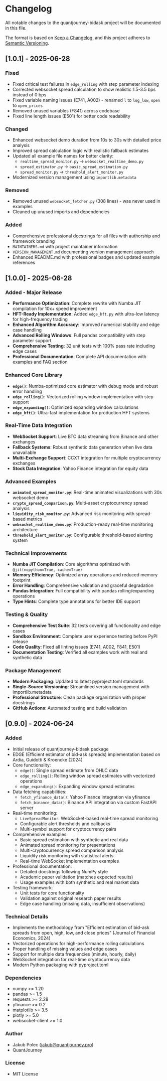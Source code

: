 # Changelog

All notable changes to the quantjourney-bidask project will be documented in this file.

The format is based on [Keep a Changelog](https://keepachangelog.com/en/1.0.0/),
and this project adheres to [Semantic Versioning](https://semver.org/spec/v2.0.0.html).

## [1.0.1] - 2025-06-28

### Fixed
- Fixed critical test failures in `edge_rolling` with step parameter indexing
- Corrected websocket spread calculation to show realistic 1.5-3.5 bps instead of 0 bps
- Fixed variable naming issues (E741, A002) - renamed `l` to `log_low`, `open` to `open_prices`
- Removed unused variables (F841) across codebase
- Fixed line length issues (E501) for better code readability

### Changed
- Enhanced websocket demo duration from 10s to 30s with detailed price analysis
- Improved spread calculation logic with realistic fallback estimates
- Updated all example file names for better clarity:
  - `realtime_spread_monitor.py` → `websocket_realtime_demo.py`
  - `spread_estimator.py` → `basic_spread_estimation.py` 
  - `spread_monitor.py` → `threshold_alert_monitor.py`
- Modernized version management using `importlib.metadata`

### Removed
- Removed unused `websocket_fetcher.py` (308 lines) - was never used in examples
- Cleaned up unused imports and dependencies

### Added
- Comprehensive professional docstrings for all files with authorship and framework branding
- `MAINTAINERS.md` with project maintainer information
- `VERSION_MANAGEMENT.md` documenting version management approach
- Enhanced README.md with professional badges and updated example references

## [1.0.0] - 2025-06-28

### Added - Major Release
- **Performance Optimization**: Complete rewrite with Numba JIT compilation for 10x+ speed improvement
- **HFT-Ready Implementation**: Added `edge_hft.py` with ultra-low latency for high-frequency trading
- **Enhanced Algorithm Accuracy**: Improved numerical stability and edge case handling
- **Advanced Rolling Windows**: Full pandas compatibility with step parameter support
- **Comprehensive Testing**: 32 unit tests with 100% pass rate including edge cases
- **Professional Documentation**: Complete API documentation with examples and FAQ section

### Enhanced Core Library
- **`edge()`**: Numba-optimized core estimator with debug mode and robust error handling
- **`edge_rolling()`**: Vectorized rolling window implementation with step support
- **`edge_expanding()`**: Optimized expanding window calculations
- **`edge_hft()`**: Ultra-fast implementation for production HFT systems

### Real-Time Data Integration
- **WebSocket Support**: Live BTC data streaming from Binance and other exchanges
- **Fallback Systems**: Robust synthetic data generation when live data unavailable
- **Multi-Exchange Support**: CCXT integration for multiple cryptocurrency exchanges
- **Stock Data Integration**: Yahoo Finance integration for equity data

### Advanced Examples
- **`animated_spread_monitor.py`**: Real-time animated visualizations with 30s websocket demo
- **`crypto_spread_comparison.py`**: Multi-asset cryptocurrency spread analysis
- **`liquidity_risk_monitor.py`**: Advanced risk monitoring with spread-based metrics
- **`websocket_realtime_demo.py`**: Production-ready real-time monitoring architecture
- **`threshold_alert_monitor.py`**: Configurable threshold-based alerting system

### Technical Improvements
- **Numba JIT Compilation**: Core algorithms optimized with `@jit(nopython=True, cache=True)`
- **Memory Efficiency**: Optimized array operations and reduced memory footprint
- **Error Handling**: Comprehensive validation and graceful degradation
- **Pandas Integration**: Full compatibility with pandas rolling/expanding operations
- **Type Hints**: Complete type annotations for better IDE support

### Testing & Quality
- **Comprehensive Test Suite**: 32 tests covering all functionality and edge cases
- **Sandbox Environment**: Complete user experience testing before PyPI release
- **Code Quality**: Fixed all linting issues (E741, A002, F841, E501)
- **Documentation Testing**: Verified all examples work with real and synthetic data

### Package Management
- **Modern Packaging**: Updated to latest pyproject.toml standards
- **Single-Source Versioning**: Streamlined version management with importlib.metadata
- **Professional Structure**: Clean package organization with proper docstrings
- **GitHub Actions**: Automated testing and build validation

## [0.9.0] - 2024-06-24

### Added
- Initial release of quantjourney-bidask package
- EDGE (Efficient estimator of bid-ask spreads) implementation based on Ardia, Guidotti & Kroencke (2024)
- Core functionality:
  - `edge()`: Single spread estimate from OHLC data
  - `edge_rolling()`: Rolling window spread estimates with vectorized operations
  - `edge_expanding()`: Expanding window spread estimates
- Data fetching capabilities:
  - `fetch_yfinance_data()`: Yahoo Finance integration via yfinance
  - `fetch_binance_data()`: Binance API integration via custom FastAPI server
- Real-time monitoring:
  - `LiveSpreadMonitor`: WebSocket-based real-time spread monitoring
  - Configurable alert thresholds and callbacks
  - Multi-symbol support for cryptocurrency pairs
- Comprehensive examples:
  - Basic spread estimation with synthetic and real data
  - Animated spread monitoring for presentations
  - Multi-cryptocurrency spread comparison analysis
  - Liquidity risk monitoring with statistical alerts
  - Real-time WebSocket implementation examples
- Professional documentation:
  - Detailed docstrings following NumPy style
  - Academic paper validation (matches expected results)
  - Usage examples with both synthetic and real market data
- Testing framework:
  - Unit tests for core functionality
  - Validation against original research paper results
  - Edge case handling (missing data, insufficient observations)

### Technical Details
- Implements the methodology from "Efficient estimation of bid–ask spreads from open, high, low, and close prices" (Journal of Financial Economics, 2024)
- Vectorized operations for high-performance rolling calculations
- Proper handling of missing values and edge cases
- Support for multiple data frequencies (minute, hourly, daily)
- WebSocket integration for real-time cryptocurrency data
- Modern Python packaging with pyproject.toml

### Dependencies
- numpy >= 1.20
- pandas >= 1.5
- requests >= 2.28
- yfinance >= 0.2
- matplotlib >= 3.5
- plotly >= 5.0
- websocket-client >= 1.0

### Author
- Jakub Polec (jakub@quantjourney.pro)
- QuantJourney

### License
- MIT License
